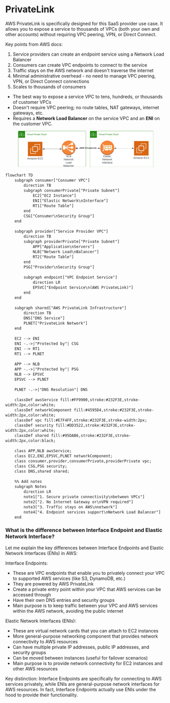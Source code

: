# PrivateLink

AWS PrivateLink is specifically designed for this SaaS provider use case. It allows you to expose a service to thousands of VPCs (both your own and other accounts) without requiring VPC peering, VPN, or Direct Connect.

Key points from AWS docs:

1. Service providers can create an endpoint service using a Network Load Balancer
2. Consumers can create VPC endpoints to connect to the service
3. Traffic stays on the AWS network and doesn't traverse the internet
4. Minimal administrative overhead - no need to manage VPC peering, VPN, or Direct Connect connections
5. Scales to thousands of consumers

* The best way to expose a service VPC to tens, hundreds, or thousands of customer VPCs&#x20;
* Doesn't require VPC peering; no route tables, NAT gateways, internet gateways, etc.
* Requires a **Network Load Balancer** on the service VPC and an **ENI** on the customer VPC.

<figure><img src="../../../../.gitbook/assets/AWS - PrivateLink.png" alt=""><figcaption></figcaption></figure>



```mermaid
flowchart TD
    subgraph consumer["Consumer VPC"]
        direction TB
        subgraph consumerPrivate["Private Subnet"]
            EC2["EC2 Instance"]
            ENI["Elastic Network\nInterface"]
            RT1["Route Table"]
        end
        CSG["Consumer\nSecurity Group"]
    end

    subgraph provider["Service Provider VPC"]
        direction TB
        subgraph providerPrivate["Private Subnet"]
            APP["Application\nServers"]
            NLB["Network Load\nBalancer"]
            RT2["Route Table"]
        end
        PSG["Provider\nSecurity Group"]
        
        subgraph endpoint["VPC Endpoint Service"]
            direction LR
            EPSVC["Endpoint Service\n(AWS PrivateLink)"]
        end
    end

    subgraph shared["AWS PrivateLink Infrastructure"]
        direction TB
        DNS["DNS Service"]
        PLNET["PrivateLink Network"]
    end

    EC2 --> ENI
    ENI -.->|"Protected by"| CSG
    ENI --> RT1
    RT1 --> PLNET

    APP --> NLB
    APP -.->|"Protected by"| PSG
    NLB --> EPSVC
    EPSVC --> PLNET

    PLNET -.->|"DNS Resolution"| DNS

    classDef awsService fill:#FF9900,stroke:#232F3E,stroke-width:2px,color:white;
    classDef networkComponent fill:#4595D4,stroke:#232F3E,stroke-width:2px,color:white;
    classDef vpc fill:#E7F4FF,stroke:#232F3E,stroke-width:2px;
    classDef security fill:#DD3522,stroke:#232F3E,stroke-width:2px,color:white;
    classDef shared fill:#95DAB6,stroke:#232F3E,stroke-width:2px,color:black;

    class APP,NLB awsService;
    class EC2,ENI,EPSVC,PLNET networkComponent;
    class consumer,provider,consumerPrivate,providerPrivate vpc;
    class CSG,PSG security;
    class DNS,shared shared;

    %% Add notes
    subgraph Notes
        direction LR
        note1["1. Secure private connectivity\nbetween VPCs"]
        note2["2. No Internet Gateway or\nVPN required"]
        note3["3. Traffic stays on AWS\nnetwork"]
        note4["4. Endpoint services support\nNetwork Load Balancer"]
    end
```





### What is the difference between Interface Endpoint and Elastic Network Interface?

Let me explain the key differences between Interface Endpoints and Elastic Network Interfaces (ENIs) in AWS:

Interface Endpoints:

* These are VPC endpoints that enable you to privately connect your VPC to supported AWS services (like S3, DynamoDB, etc.)
* They are powered by AWS PrivateLink
* Create a private entry point within your VPC that AWS services can be accessed through
* Have their own DNS entries and security groups
* Main purpose is to keep traffic between your VPC and AWS services within the AWS network, avoiding the public internet

Elastic Network Interfaces (ENIs):

* These are virtual network cards that you can attach to EC2 instances
* More general-purpose networking component that provides network connectivity to AWS resources
* Can have multiple private IP addresses, public IP addresses, and security groups
* Can be moved between instances (useful for failover scenarios)
* Main purpose is to provide network connectivity for EC2 instances and other AWS resources

Key distinction: Interface Endpoints are specifically for connecting to AWS services privately, while ENIs are general-purpose network interfaces for AWS resources. In fact, Interface Endpoints actually use ENIs under the hood to provide their functionality.
